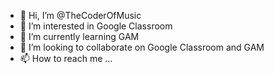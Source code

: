 - 👋 Hi, I’m @TheCoderOfMusic
- 👀 I’m interested in Google Classroom
- 🌱 I’m currently learning GAM
- 💞️ I’m looking to collaborate on Google Classroom and GAM
- 📫 How to reach me ...

<!---
TheCoderOfMusic/TheCoderOfMusic is a ✨ special ✨ repository because its `README.md` (this file) appears on your GitHub profile.
You can click the Preview link to take a look at your changes.
--->
